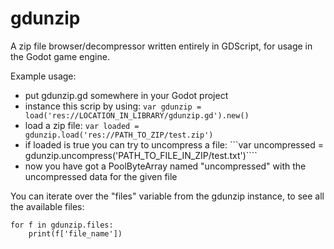 gdunzip
=======

A zip file browser/decompressor written entirely in GDScript, for usage in the Godot game engine.

Example usage:

- put gdunzip.gd somewhere in your Godot project
- instance this scrip by using:
  ```var gdunzip = load('res://LOCATION_IN_LIBRARY/gdunzip.gd').new()```
- load a zip file:
  ```var loaded = gdunzip.load('res://PATH_TO_ZIP/test.zip')```
- if loaded is true you can try to uncompress a file:
  ```var uncompressed = gdunzip.uncompress('PATH_TO_FILE_IN_ZIP/test.txt')````
- now you have got a PoolByteArray named "uncompressed" with the
  uncompressed data for the given file

You can iterate over the "files" variable from the gdunzip instance, to
see all the available files:
```gdscript
for f in gdunzip.files:
    print(f['file_name'])
```
